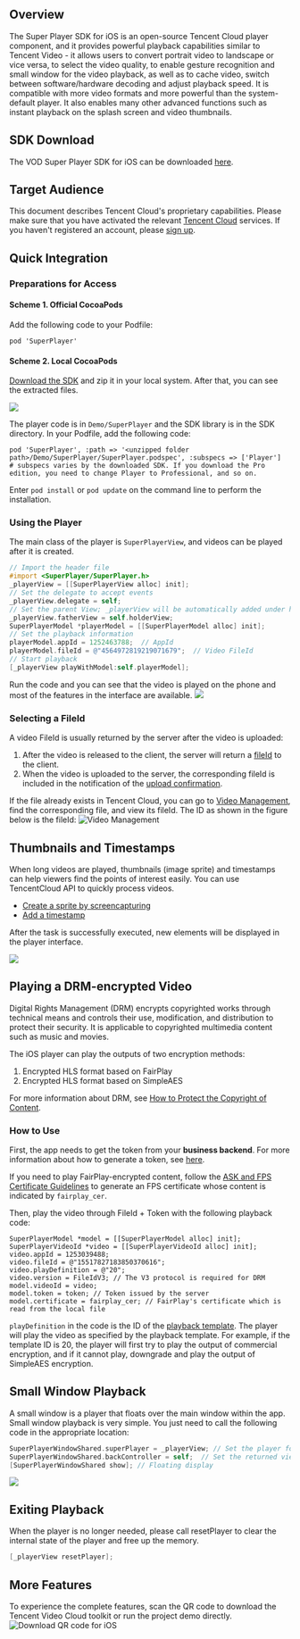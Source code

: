 ## Overview

The Super Player SDK for iOS is an open-source Tencent Cloud player component, and it provides powerful playback capabilities similar to Tencent Video - it allows users to convert portrait video to landscape or vice versa, to select the video quality, to enable gesture recognition and small window for the video playback, as well as to cache video, switch between software/hardware decoding and adjust playback speed. It is compatible with more video formats and more powerful than the system-default player. It also enables many other advanced functions such as instant playback on the splash screen and video thumbnails.

## SDK Download

The VOD Super Player SDK for iOS can be downloaded [here](https://github.com/tencentyun/SuperPlayer_iOS).

## Target Audience

This document describes Tencent Cloud's proprietary capabilities. Please make sure that you have activated the relevant [Tencent Cloud](https://cloud.tencent.com/) services. If you haven't registered an account, please [sign up](https://cloud.tencent.com/login).

## Quick Integration

### Preparations for Access

#### Scheme 1. Official CocoaPods

Add the following code to your Podfile:
```
pod 'SuperPlayer'
```

#### Scheme 2. Local CocoaPods

[Download the SDK](https://github.com/tencentyun/SuperPlayer_iOS) and zip it in your local system. After that, you can see the extracted files.

![](https://mc.qcloudimg.com/static/img/5ef04a5e101beea834813e58fc5115ec/androidzippkg.png)

The player code is in `Demo/SuperPlayer` and the SDK library is in the SDK directory.
In your Podfile, add the following code:

```
pod 'SuperPlayer', :path => '<unzipped folder path>/Demo/SuperPlayer/SuperPlayer.podspec', :subspecs => ['Player']
# subspecs varies by the downloaded SDK. If you download the Pro edition, you need to change Player to Professional, and so on.
```
Enter `pod install` or `pod update` on the command line to perform the installation.

### Using the Player

The main class of the player is `SuperPlayerView`, and videos can be played after it is created.
```objective-c
// Import the header file
#import <SuperPlayer/SuperPlayer.h>
_playerView = [[SuperPlayerView alloc] init];
// Set the delegate to accept events
_playerView.delegate = self;
// Set the parent View; _playerView will be automatically added under holderView
_playerView.fatherView = self.holderView;
SuperPlayerModel *playerModel = [[SuperPlayerModel alloc] init];
// Set the playback information
playerModel.appId = 1252463788;  // AppId
playerModel.fileId = @"4564972819219071679";  // Video FileId
// Start playback
[_playerView playWithModel:self.playerModel];
```
Run the code and you can see that the video is played on the phone and most of the features in the interface are available.
![](https://main.qcloudimg.com/raw/128c45edfc77b319475868c21caec2de.png)

### Selecting a FileId

A video FileId is usually returned by the server after the video is uploaded:
1. After the video is released to the client, the server will return a [fileId](https://cloud.tencent.com/document/product/584/9367#8..E5.8F.91.E5.B8.83.E7.BB.93.E6.9E.9C) to the client.
2. When the video is uploaded to the server, the corresponding fileId is included in the notification of the [upload confirmation](https://cloud.tencent.com/document/product/266/9757).

If the file already exists in Tencent Cloud, you can go to [Video Management](https://console.cloud.tencent.com/video/videolist), find the corresponding file, and view its fileId. The ID as shown in the figure below is the fileId:
![Video Management](https://main.qcloudimg.com/raw/15c5d181b9037b58db5cf192fe831f1b.png)

## Thumbnails and Timestamps

When long videos are played, thumbnails (image sprite) and timestamps can help viewers find the points of interest easily. You can use TencentCloud API to quickly process videos.
- [Create a sprite by screencapturing](https://cloud.tencent.com/document/product/266/8101)
- [Add a timestamp](https://cloud.tencent.com/document/product/266/14190)

After the task is successfully executed, new elements will be displayed in the player interface.

![](https://main.qcloudimg.com/raw/55ebce6d0c703dafa1ac131e1852e025.png)

## Playing a DRM-encrypted Video

Digital Rights Management (DRM) encrypts copyrighted works through technical means and controls their use, modification, and distribution to protect their security. It is applicable to copyrighted multimedia content such as music and movies.

The iOS player can play the outputs of two encryption methods:

1. Encrypted HLS format based on FairPlay
2. Encrypted HLS format based on SimpleAES

For more information about DRM, see [How to Protect the Copyright of Content](<https://cloud.tencent.com/document/product/266/34105#.E5.95.86.E4.B8.9A.E7.BA.A7-drm>).

### How to Use

First, the app needs to get the token from your **business backend**. For more information about how to generate a token, see [here](<https://cloud.tencent.com/document/product/266/34102#token-.E7.94.9F.E6.88.90>).

If you need to play FairPlay-encrypted content, follow the [ASK and FPS Certificate Guidelines](https://cloud.tencent.com/document/product/266/34102#ask-.E5.92.8C-fps-.E8.AF.81.E4.B9.A6) to generate an FPS certificate whose content is indicated by `fairplay_cer`.

Then, play the video through FileId + Token with the following playback code:

```
SuperPlayerModel *model = [[SuperPlayerModel alloc] init];
SuperPlayerVideoId *video = [[SuperPlayerVideoId alloc] init];
video.appId = 1253039488;
video.fileId = @"15517827183850370616";
video.playDefinition = @"20";
video.version = FileIdV3; // The V3 protocol is required for DRM
model.videoId = video;
model.token = token; // Token issued by the server
model.certificate = fairplay_cer; // FairPlay's certificate which is read from the local file
```

`playDefinition` in the code is the ID of the [playback template](https://cloud.tencent.com/document/product/266/34101#.E6.92.AD.E6.94.BE.E6.A8.A1.E6.9D.BF). The player will play the video as specified by the playback template. For example, if the template ID is 20, the player will first try to play the output of commercial encryption, and if it cannot play, downgrade and play the output of SimpleAES encryption.

## Small Window Playback

A small window is a player that floats over the main window within the app. Small window playback is very simple. You just need to call the following code in the appropriate location:
```objective-c
SuperPlayerWindowShared.superPlayer = _playerView; // Set the player for small window playback
SuperPlayerWindowShared.backController = self;  // Set the returned view controller
[SuperPlayerWindowShared show]; // Floating display
```
![](https://main.qcloudimg.com/raw/e2ee64230af1b9c3a79cad935afa8b6a.jpeg)

## Exiting Playback

When the player is no longer needed, please call resetPlayer to clear the internal state of the player and free up the memory.
```objective-c
[_playerView resetPlayer];
```

## More Features

To experience the complete features, scan the QR code to download the Tencent Video Cloud toolkit or run the project demo directly.
![Download QR code for iOS](https://main.qcloudimg.com/raw/b670e99ddb3f0d828798520e19f40fa7.png)
